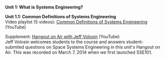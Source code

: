 **Unit 1: What is Systems Engineering?** <span id="1"></span> 
  
**Unit 1.1: Common Definitions of Systems Engineering**  
Video playlist (5 videos): [Common Definitions of Systems Engineering](https://www.youtube.com/watch?list=PLMrpXL7ZxXYX-wyi2NBhq805B2eH8oOTV&v=rrBg-hTUM_Q) (YouTube)

Supplement: [Hangout on Air with Jeff Volosin](https://youtu.be/6pOeRjKC4SE) (YouTube)  
Jeff Volosin welcomes students to the course and answers
student-submited questions on Space Systems Engineering in this unit's
Hangout on Air. This was recorded on March 7, 2014 when we first
launched SSE101.  


